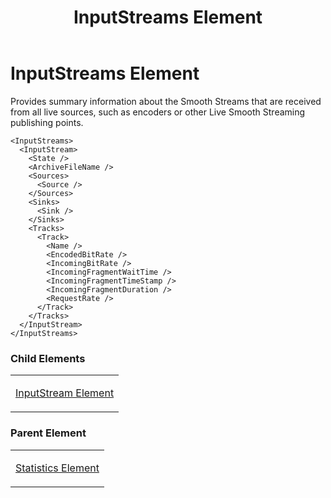 ﻿---
title: InputStreams Element
TOCTitle: InputStreams Element
ms:assetid: 3fb98cb2-036a-43e6-939e-ba83892df9ee
ms:mtpsurl: https://msdn.microsoft.com/en-us/library/Hh547034(v=VS.90)
ms:contentKeyID: 37836875
ms.date: 05/02/2012
mtps_version: v=VS.90
---

# InputStreams Element

Provides summary information about the Smooth Streams that are received from all live sources, such as encoders or other Live Smooth Streaming publishing points.

    <InputStreams>
      <InputStream>
        <State />
        <ArchiveFileName />
        <Sources>
          <Source />
        </Sources>
        <Sinks>
          <Sink />
        </Sinks>
        <Tracks>
          <Track>
            <Name />
            <EncodedBitRate />
            <IncomingBitRate />
            <IncomingFragmentWaitTime />
            <IncomingFragmentTimeStamp />
            <IncomingFragmentDuration />
            <RequestRate />
          </Track>
        </Tracks>
      </InputStream>
    </InputStreams>

### Child Elements

<table>
<colgroup>
<col style="width: 100%" />
</colgroup>
<tbody>
<tr class="odd">
<td><p><a href="inputstream-element.md">InputStream Element</a></p></td>
</tr>
</tbody>
</table>


### Parent Element

<table>
<colgroup>
<col style="width: 100%" />
</colgroup>
<tbody>
<tr class="odd">
<td><p><a href="statistics-element.md">Statistics Element</a></p></td>
</tr>
</tbody>
</table>

